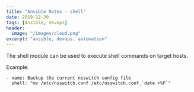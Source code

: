 ```yaml
---
title: "Ansible Notes - shell"
date: 2019-12-30
tags: [Ansible, devops]
header:
  image: "/images/cloud.png"
excerpt: "ansible, devops, automation"
---
```


The shell module can be used to execute shell commands on target hosts.

Example:

    - name: Backup the current nsswitch config file
      shell: "mv /etc/nsswitch.conf /etc/nsswitch.conf_`date +%F`"



